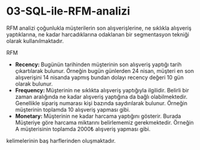 # 03-SQL-ile-RFM-analizi
RFM analizi çoğunlukla müşterilerin son alışverişlerine, ne sıklıkla alışveriş yaptıklarına, ne kadar harcadıklarına odaklanan bir segmentasyon tekniği olarak kullanılmaktadır.
<!-- wp:paragraph -->
<p>RFM</p>
<!-- /wp:paragraph -->

<!-- wp:list -->
<ul><li><strong>Recency: </strong>Bugünün tarihinden müşterinin son alışveriş yaptığı tarih çıkartılarak bulunur. Örneğin bugün günlerden 24 nisan, müşteri en son alışverişini 14 nisanda yapmış bundan dolayı recency değeri 10 gün olarak bulunur. </li><li><strong>Frequency: </strong>Müşterinin ne sıklıkta alışveriş yaptığıyla ilgilidir. Belirli bir zaman aralığında ne kadar alışveriş yaptığına da bağlı olabilmektedir. Genellikle sipariş numarası kişi bazında saydırılarak bulunur. Örneğin müşterinin toplamda 10 alışveriş yapması gibi.</li><li><strong>Monetary: </strong>Müşterinin ne kadar harcama yaptığını gösterir. Burada Müşteriye göre harcama miktarını belirlememiz gerekmektedir. Örneğin A müşterisinin toplamda 2000₺ alışveriş yapması gibi.</li></ul>
<!-- /wp:list -->

<!-- wp:paragraph -->
<p>kelimelerinin baş harflerinden oluşmaktadır.</p>
<!-- /wp:paragraph -->
